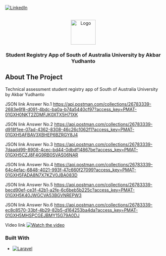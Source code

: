 [![LinkedIn][linkedin-shield]][linkedin-url]

<!-- PROJECT LOGO -->
<br />
<div align="center">
  <a href="https://github.com/Dansday/Student-Registry-App">
    <img src="https://dansday.com/assets/img/logo-light.png" alt="Logo" width="80" height="80">
  </a>

  <h3 align="center">Student Registry App of South of Australia University by Akbar Yudhanto</h3>
</div>



<!-- ABOUT THE PROJECT -->
## About The Project

Technical assessment student registry app of South of Australia University by Akbar Yudhanto

JSON link Answer No.1
https://api.postman.com/collections/26783339-2683e6f8-d091-4bdc-ba0a-b74a5440cf97?access_key=PMAT-01GXH0NKT2ZDMFJK0XTX5H71XK

JSON link Answer No.2
https://api.postman.com/collections/26783339-d918f1ee-07ad-4362-8308-46c26c1062f1?access_key=PMAT-01GXH5AFBAV3XBHEP6BZRGY8J4

JSON link Answer No.3
https://api.postman.com/collections/26783339-7daadd99-8908-4cec-bd44-0dbdf14867be?access_key=PMAT-01GXH5CZJ8F4G9RB0SVAS06NAR

JSON link Answer No.4
https://api.postman.com/collections/26783339-64c4efac-6848-4021-993f-47c660f27099?access_key=PMAT-01GXH5FADA8N7X7KZV0JBA083D

JSON link Answer No.5
https://api.postman.com/collections/26783339-becd90ef-ce3f-42b1-a2fe-6c6beb5b225c?access_key=PMAT-01GXH5K40JWGCVA53BGVNREPW3

JSON link Answer No.6
https://api.postman.com/collections/26783339-ec8c8570-33bf-4b29-82b5-d164253ba4da?access_key=PMAT-01GXH5MHSPCGEJBMY15G79A0DJ

Video link
[![Watch the video](https://img.youtube.com/vi/Vckun0LEn8A/maxresdefault.jpg)](https://youtu.be/Vckun0LEn8A)



### Built With

* [![Laravel][Laravel.com]][Laravel-url]


<!-- MARKDOWN LINKS & IMAGES -->
<!-- https://www.markdownguide.org/basic-syntax/#reference-style-links -->
[contributors-shield]: https://img.shields.io/github/contributors/othneildrew/Best-README-Template.svg?style=for-the-badge
[contributors-url]: https://github.com/Dansday/Student-Registry-App/graphs/contributors
[forks-shield]: https://img.shields.io/github/forks/othneildrew/Best-README-Template.svg?style=for-the-badge
[forks-url]: https://github.com/Dansday/Student-Registry-App/network/members
[stars-shield]: https://img.shields.io/github/stars/othneildrew/Best-README-Template.svg?style=for-the-badge
[stars-url]: https://github.com/Dansday/Student-Registry-App/stargazers
[issues-shield]: https://img.shields.io/github/issues/othneildrew/Best-README-Template.svg?style=for-the-badge
[issues-url]: https://github.com/Dansday/Student-Registry-App/issues
[license-shield]: https://img.shields.io/github/license/othneildrew/Best-README-Template.svg?style=for-the-badge
[license-url]: https://github.com/Dansday/Student-Registry-App/blob/master/LICENSE.txt
[linkedin-shield]: https://img.shields.io/badge/-LinkedIn-black.svg?style=for-the-badge&logo=linkedin&colorB=555
[linkedin-url]: https://www.linkedin.com/in/akbaryudhanto
[product-screenshot]: https://dansday.com/assets/img/logo-light.png
[Next.js]: https://img.shields.io/badge/next.js-000000?style=for-the-badge&logo=nextdotjs&logoColor=white
[Next-url]: https://nextjs.org/
[React.js]: https://img.shields.io/badge/React-20232A?style=for-the-badge&logo=react&logoColor=61DAFB
[React-url]: https://reactjs.org/
[Vue.js]: https://img.shields.io/badge/Vue.js-35495E?style=for-the-badge&logo=vuedotjs&logoColor=4FC08D
[Vue-url]: https://vuejs.org/
[Angular.io]: https://img.shields.io/badge/Angular-DD0031?style=for-the-badge&logo=angular&logoColor=white
[Angular-url]: https://angular.io/
[Svelte.dev]: https://img.shields.io/badge/Svelte-4A4A55?style=for-the-badge&logo=svelte&logoColor=FF3E00
[Svelte-url]: https://svelte.dev/
[Laravel.com]: https://img.shields.io/badge/Laravel-FF2D20?style=for-the-badge&logo=laravel&logoColor=white
[Laravel-url]: https://laravel.com
[Bootstrap.com]: https://img.shields.io/badge/Bootstrap-563D7C?style=for-the-badge&logo=bootstrap&logoColor=white
[Bootstrap-url]: https://getbootstrap.com
[JQuery.com]: https://img.shields.io/badge/jQuery-0769AD?style=for-the-badge&logo=jquery&logoColor=white
[JQuery-url]: https://jquery.com 